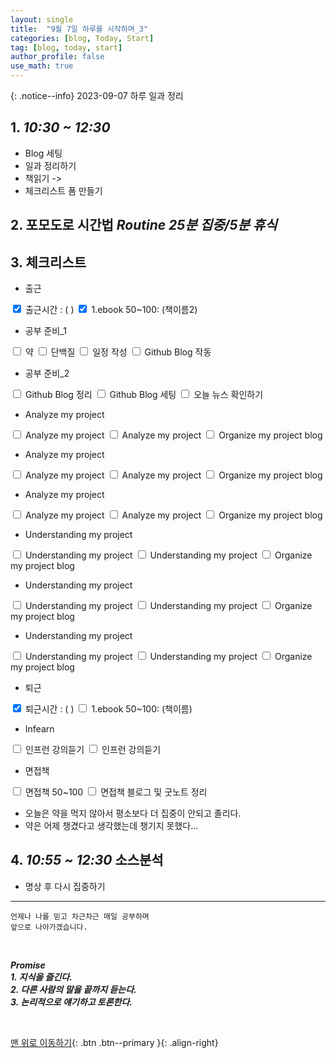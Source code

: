 ```yaml
---
layout: single
title:  "9월 7일 하루를 시작하며_3"
categories: [blog, Today, Start]
tag: [blog, today, start]
author_profile: false
use_math: true
---
```


<script>
window.onload = function(){
    updateCheckboxStatus();

    var checkboxes = document.querySelectorAll('input[type="checkbox"]');
    checkboxes.forEach(function(checkbox) {
        checkbox.addEventListener('change', updateCheckboxStatus);
    });
}

function updateCheckboxStatus() {
    var totalBoxes = document.querySelectorAll('input[type="checkbox"]').length;
    var checkedBoxes = document.querySelectorAll('input[type="checkbox"]:checked').length;
    document.getElementById("checkbox-status").innerHTML = `Checked: ${checkedBoxes} / Total: ${totalBoxes}`;
}
</script>

{: .notice--info}
2023-09-07 하루 일과 정리

<!-- <div id="checkbox-status"></div> -->

## 1. ***10:30 ~ 12:30*** 

- Blog 세팅
- 일과 정리하기
- 책읽기 ->
- 체크리스트 폼 만들기

## 2. 포모도로 시간법 ***Routine 25분 집중/5분 휴식***

## 3. 체크리스트

<div id="checkbox-status"></div>

- 출근
<div class="checkbox-inline">
    <label><input type="checkbox" checked> 출근시간 : ( )</label>
    <label><input type="checkbox" checked> 1.ebook 50~100: (책이름2)</label>
</div>    

- 공부 준비_1
<div class="checkbox-inline">
    <label><input type="checkbox"> 약</label>
    <label><input type="checkbox"> 단백질</label>
    <label><input type="checkbox"> 일정 작성</label>
    <label><input type="checkbox"> Github Blog 작동</label>
</div>

- 공부 준비_2
<div class="checkbox-inline">
    <label><input type="checkbox"> Github Blog 정리</label>
    <label><input type="checkbox"> Github Blog 세팅</label>
    <label><input type="checkbox"> 오늘 뉴스 확인하기</label>
</div>

- Analyze my project
<div class="checkbox-inline">
    <label><input type="checkbox"> Analyze my project</label>
    <label><input type="checkbox"> Analyze my project</label>
    <label><input type="checkbox"> Organize my project blog</label>
</div>

- Analyze my project
<div class="checkbox-inline">
    <label><input type="checkbox"> Analyze my project</label>
    <label><input type="checkbox"> Analyze my project</label>
    <label><input type="checkbox"> Organize my project blog</label>
</div>

- Analyze my project
<div class="checkbox-inline">
    <label><input type="checkbox"> Analyze my project</label>
    <label><input type="checkbox"> Analyze my project</label>
    <label><input type="checkbox"> Organize my project blog</label>
</div>

- Understanding my project
<div class="checkbox-inline">
    <label><input type="checkbox"> Understanding my project</label>
    <label><input type="checkbox"> Understanding my project</label>
    <label><input type="checkbox"> Organize my project blog</label>
</div>

- Understanding my project
<div class="checkbox-inline">
    <label><input type="checkbox"> Understanding my project</label>
    <label><input type="checkbox"> Understanding my project</label>
    <label><input type="checkbox"> Organize my project blog</label>
</div>

- Understanding my project
<div class="checkbox-inline">
    <label><input type="checkbox"> Understanding my project</label>
    <label><input type="checkbox"> Understanding my project</label>
    <label><input type="checkbox"> Organize my project blog</label>
</div>

- 퇴근
<div class="checkbox-inline">
    <label><input type="checkbox" checked> 퇴근시간 : ( )</label>
    <label><input type="checkbox"> 1.ebook 50~100: (책이름)</label>
</div>    

- Infearn
<div class="checkbox-inline">
    <label><input type="checkbox"> 인프런 강의듣기</label>
    <label><input type="checkbox"> 인프런 강의듣기</label>
</div>

- 면접책
<div class="checkbox-inline">
    <label><input type="checkbox"> 면접책 50~100</label>
    <label><input type="checkbox"> 면접책 블로그 및 굿노트 정리</label>
</div>

- 오늘은 약을 먹지 않아서 평소보다 더 집중이 안되고 졸리다.
- 약은 어제 챙겼다고 생각했는데 챙기지 못했다...

<!-- <br> -->

## 4. ***10:55 ~ 12:30*** 소스분석

- 명상 후 다시 집중하기



***

    언제나 나를 믿고 차근차근 매일 공부하며
    앞으로 나아가겠습니다.

<br>

***Promise <br> 1. 지식을 즐긴다. <br>2. 다른 사람의 말을 끝까지 듣는다. <br>3. 논리적으로 얘기하고 토론한다.***

<br>

[맨 위로 이동하기](#){: .btn .btn--primary }{: .align-right}
